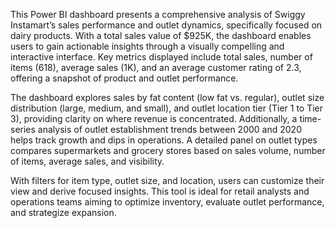 This Power BI dashboard presents a comprehensive analysis of Swiggy Instamart’s sales performance and outlet dynamics, specifically focused on dairy products. With a total sales value of $925K, the dashboard enables users to gain actionable insights through a visually compelling and interactive interface. Key metrics displayed include total sales, number of items (618), average sales (1K), and an average customer rating of 2.3, offering a snapshot of product and outlet performance.

The dashboard explores sales by fat content (low fat vs. regular), outlet size distribution (large, medium, and small), and outlet location tier (Tier 1 to Tier 3), providing clarity on where revenue is concentrated. Additionally, a time-series analysis of outlet establishment trends between 2000 and 2020 helps track growth and dips in operations. A detailed panel on outlet types compares supermarkets and grocery stores based on sales volume, number of items, average sales, and visibility.

With filters for item type, outlet size, and location, users can customize their view and derive focused insights. This tool is ideal for retail analysts and operations teams aiming to optimize inventory, evaluate outlet performance, and strategize expansion.
